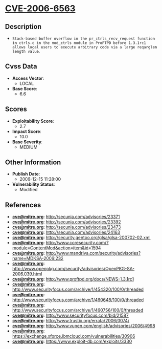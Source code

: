 
# [CVE-2006-6563](http://secunia.com/advisories/23371)

## Description

- `Stack-based buffer overflow in the pr_ctrls_recv_request function in ctrls.c in the mod_ctrls module in ProFTPD before 1.3.1rc1 allows local users to execute arbitrary code via a large reqarglen length value.`

## Cvss Data

- **Access Vector**:
  - LOCAL
- **Base Score**:
  - 6.6

## Scores

- **Exploitability Score**:
  - 2.7
- **Impact Score**:
  - 10.0
- **Base Severity**:
  - MEDIUM

## Other Information

- **Publish Date**:
  - 2006-12-15 11:28:00
- **Vulnerability Status**:
  - Modified

## References

- **cve@mitre.org**: http://secunia.com/advisories/23371
- **cve@mitre.org**: http://secunia.com/advisories/23392
- **cve@mitre.org**: http://secunia.com/advisories/23473
- **cve@mitre.org**: http://secunia.com/advisories/24163
- **cve@mitre.org**: http://security.gentoo.org/glsa/glsa-200702-02.xml
- **cve@mitre.org**: http://www.coresecurity.com/?module=ContentMod&action=item&id=1594
- **cve@mitre.org**: http://www.mandriva.com/security/advisories?name=MDKSA-2006:232
- **cve@mitre.org**: http://www.openpkg.com/security/advisories/OpenPKG-SA-2006.039.html
- **cve@mitre.org**: http://www.proftpd.org/docs/NEWS-1.3.1rc1
- **cve@mitre.org**: http://www.securityfocus.com/archive/1/454320/100/0/threaded
- **cve@mitre.org**: http://www.securityfocus.com/archive/1/460648/100/0/threaded
- **cve@mitre.org**: http://www.securityfocus.com/archive/1/460756/100/0/threaded
- **cve@mitre.org**: http://www.securityfocus.com/bid/21587
- **cve@mitre.org**: http://www.trustix.org/errata/2006/0074/
- **cve@mitre.org**: http://www.vupen.com/english/advisories/2006/4998
- **cve@mitre.org**: https://exchange.xforce.ibmcloud.com/vulnerabilities/30906
- **cve@mitre.org**: https://www.exploit-db.com/exploits/3330
